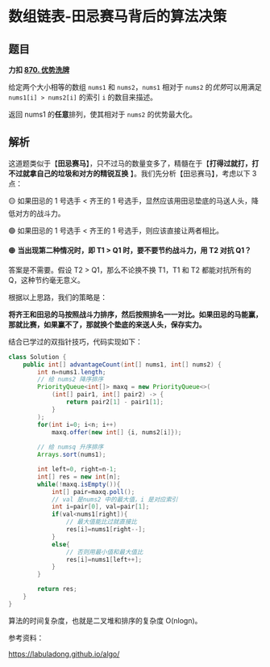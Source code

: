 # 数组链表-田忌赛马背后的算法决策


## 题目

**力扣 [870. 优势洗牌](https://leetcode.cn/problems/advantage-shuffle/)**

给定两个大小相等的数组 `nums1` 和 `nums2`，`nums1` 相对于 `nums2` 的*优势*可以用满足 `nums1[i] > nums2[i]` 的索引 `i` 的数目来描述。

返回 nums1 的**任意**排列，使其相对于 `nums2` 的优势最大化。

## 解析

这道题类似于【**田忌赛马**】，只不过马的数量变多了，精髓在于【**打得过就打，打不过就拿自己的垃圾和对方的精锐互换** 】。我们先分析【田忌赛马】，考虑以下 3 点：

🟡 如果田忌的 1 号选手 < 齐王的 1 号选手，显然应该用田忌垫底的马送人头，降低对方的战斗力。

🟢 如果田忌的 1 号选手 < 齐王的 1 号选手，则应该直接让两者相比。

🟠 **当出现第二种情况时，即 T1 > Q1 时，要不要节约战斗力，用 T2 对抗 Q1？**

答案是不需要。假设 T2 > Q1，那么不论换不换 T1，T1 和 T2 都能对抗所有的 Q，这种节约毫无意义。

根据以上思路，我们的策略是：

**将齐王和田忌的马按照战斗力排序，然后按照排名一一对比。如果田忌的马能赢，那就比赛，如果赢不了，那就换个垫底的来送人头，保存实力。**  

结合已学过的双指针技巧，代码实现如下：

```java
class Solution {
    public int[] advantageCount(int[] nums1, int[] nums2) {
        int n=nums1.length;
		// 给 nums2 降序排序
        PriorityQueue<int[]> maxq = new PriorityQueue<>(
            (int[] pair1, int[] pair2) -> {
                return pair2[1] - pair1[1];
            }
        );
        for(int i=0; i<n; i++)
            maxq.offer(new int[] {i, nums2[i]});
        
        // 给 numsq 升序排序
        Arrays.sort(nums1);

        int left=0, right=n-1;
        int[] res = new int[n];
        while(!maxq.isEmpty()){
            int[] pair=maxq.poll();
            // val 是nums2 中的最大值，i 是对应索引
            int i=pair[0], val=pair[1];
            if(val<nums1[right]){
                // 最大值能比过就直接比
                res[i]=nums1[right--];
            }
            else{
                // 否则用最小值和最大值比
                res[i]=nums1[left++];
            }
        }

        return res;
    }
}
```

算法的时间复杂度，也就是二叉堆和排序的复杂度 O(nlogn)。  

参考资料：

https://labuladong.github.io/algo/


